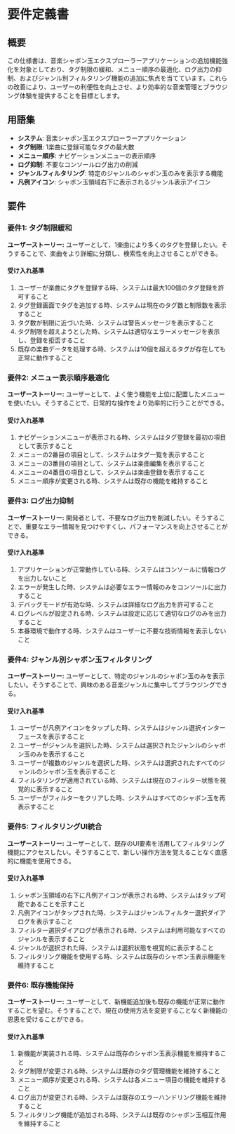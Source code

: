 # 要件定義書

## 概要

この仕様書は、音楽シャボン玉エクスプローラーアプリケーションの追加機能強化を対象としており、タグ制限の緩和、メニュー順序の最適化、ログ出力の抑制、およびジャンル別フィルタリング機能の追加に焦点を当てています。これらの改善により、ユーザーの利便性を向上させ、より効率的な音楽管理とブラウジング体験を提供することを目標とします。

## 用語集

- **システム**: 音楽シャボン玉エクスプローラーアプリケーション
- **タグ制限**: 1楽曲に登録可能なタグの最大数
- **メニュー順序**: ナビゲーションメニューの表示順序
- **ログ抑制**: 不要なコンソールログ出力の削減
- **ジャンルフィルタリング**: 特定のジャンルのシャボン玉のみを表示する機能
- **凡例アイコン**: シャボン玉領域右下に表示されるジャンル表示アイコン

## 要件

### 要件1: タグ制限緩和

**ユーザーストーリー:** ユーザーとして、1楽曲により多くのタグを登録したい。そうすることで、楽曲をより詳細に分類し、検索性を向上させることができる。

#### 受け入れ基準

1. ユーザーが楽曲にタグを登録する時、システムは最大100個のタグ登録を許可すること
2. タグ登録画面でタグを追加する時、システムは現在のタグ数と制限数を表示すること
3. タグ数が制限に近づいた時、システムは警告メッセージを表示すること
4. タグ制限を超えようとした時、システムは適切なエラーメッセージを表示し、登録を拒否すること
5. 既存の楽曲データを処理する時、システムは10個を超えるタグが存在しても正常に動作すること

### 要件2: メニュー表示順序最適化

**ユーザーストーリー:** ユーザーとして、よく使う機能を上位に配置したメニューを使いたい。そうすることで、日常的な操作をより効率的に行うことができる。

#### 受け入れ基準

1. ナビゲーションメニューが表示される時、システムはタグ登録を最初の項目として表示すること
2. メニューの2番目の項目として、システムはタグ一覧を表示すること
3. メニューの3番目の項目として、システムは楽曲編集を表示すること
4. メニューの4番目の項目として、システムは楽曲登録を表示すること
5. メニュー順序が変更される時、システムは既存の機能を維持すること

### 要件3: ログ出力抑制

**ユーザーストーリー:** 開発者として、不要なログ出力を削減したい。そうすることで、重要なエラー情報を見つけやすくし、パフォーマンスを向上させることができる。

#### 受け入れ基準

1. アプリケーションが正常動作している時、システムはコンソールに情報ログを出力しないこと
2. エラーが発生した時、システムは必要なエラー情報のみをコンソールに出力すること
3. デバッグモードが有効な時、システムは詳細なログ出力を許可すること
4. ログレベルが設定される時、システムは設定に応じて適切なログのみを出力すること
5. 本番環境で動作する時、システムはユーザーに不要な技術情報を表示しないこと

### 要件4: ジャンル別シャボン玉フィルタリング

**ユーザーストーリー:** ユーザーとして、特定のジャンルのシャボン玉のみを表示したい。そうすることで、興味のある音楽ジャンルに集中してブラウジングできる。

#### 受け入れ基準

1. ユーザーが凡例アイコンをタップした時、システムはジャンル選択インターフェースを表示すること
2. ユーザーがジャンルを選択した時、システムは選択されたジャンルのシャボン玉のみを表示すること
3. ユーザーが複数のジャンルを選択した時、システムは選択されたすべてのジャンルのシャボン玉を表示すること
4. フィルタリングが適用されている時、システムは現在のフィルター状態を視覚的に表示すること
5. ユーザーがフィルターをクリアした時、システムはすべてのシャボン玉を再表示すること

### 要件5: フィルタリングUI統合

**ユーザーストーリー:** ユーザーとして、既存のUI要素を活用してフィルタリング機能にアクセスしたい。そうすることで、新しい操作方法を覚えることなく直感的に機能を使用できる。

#### 受け入れ基準

1. シャボン玉領域の右下に凡例アイコンが表示される時、システムはタップ可能であることを示すこと
2. 凡例アイコンがタップされた時、システムはジャンルフィルター選択ダイアログを表示すること
3. フィルター選択ダイアログが表示される時、システムは利用可能なすべてのジャンルを表示すること
4. ジャンルが選択された時、システムは選択状態を視覚的に表示すること
5. フィルタリング機能を使用する時、システムは既存のシャボン玉表示機能を維持すること

### 要件6: 既存機能保持

**ユーザーストーリー:** ユーザーとして、新機能追加後も既存の機能が正常に動作することを望む。そうすることで、現在の使用方法を変更することなく新機能の恩恵を受けることができる。

#### 受け入れ基準

1. 新機能が実装される時、システムは既存のシャボン玉表示機能を維持すること
2. タグ制限が変更される時、システムは既存のタグ管理機能を維持すること
3. メニュー順序が変更される時、システムは各メニュー項目の機能を維持すること
4. ログ出力が変更される時、システムは既存のエラーハンドリング機能を維持すること
5. フィルタリング機能が追加される時、システムは既存のシャボン玉相互作用を維持すること